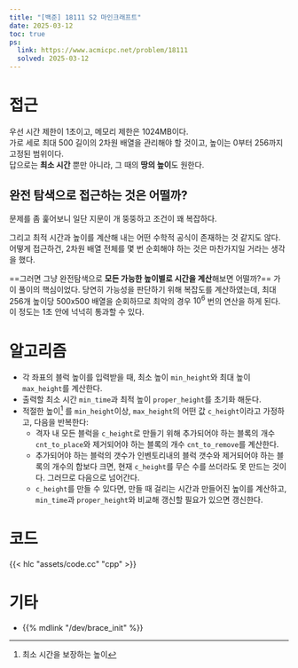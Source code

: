 ```yaml
---
title: "[백준] 18111 S2 마인크래프트"
date: 2025-03-12
toc: true
ps:
  link: https://www.acmicpc.net/problem/18111
  solved: 2025-03-12
---
```


# 접근

우선 시간 제한이 1초이고, 메모리 제한은 1024MB이다.  
가로 세로 최대 500 길이의 2차원 배열을 관리해야 할 것이고,
높이는 0부터 256까지 고정된 범위이다.  
답으로는 **최소 시간** 뿐만 아니라, 그 때의 **땅의 높이**도 원한다.

## 완전 탐색으로 접근하는 것은 어떨까?

문제를 좀 훑어보니 일단 지문이 개 뚱뚱하고 조건이 꽤 복잡하다.

그리고 최적 시간과 높이를 계산해 내는 어떤 수학적 공식이 존재하는 것 같지도 않다. 어떻게 접근하건, 2차원 배열 전체를 몇 번 순회해야 하는 것은 마찬가지일 거라는 생각을 했다.

==그러면 그냥 완전탐색으로 **모든 가능한 높이별로 시간을 계산**해보면 어떨까?== 가 이 풀이의 핵심이었다. 당연히 가능성을 판단하기 위해 복잡도를 계산하였는데, 최대 256개 높이당 500x500 배열을 순회하므로 최악의 경우 $10^6$ 번의 연산을 하게 된다. 이 정도는 1초 안에 넉넉히 통과할 수 있다.

# 알고리즘

* 각 좌표의 블럭 높이를 입력받을 때, 최소 높이 `min_height`와 최대 높이 `max_height`를 계산한다.
* 출력할 최소 시간 `min_time`과 최적 높이 `proper_height`를 초기화 해둔다.
* 적절한 높이[^1] 를 `min_height`이상, `max_height`의 어떤 값 `c_height`이라고 가정하고, 다음을 반복한다:
  * 격자 내 모든 블럭을 `c_height`로 만들기 위해 추가되어야 하는 블록의 개수 `cnt_to_place`와 제거되어야 하는 블록의 개수 `cnt_to_remove`를 계산한다.
  * 추가되어야 하는 블럭의 갯수가 인벤토리내의 블럭 갯수와 제거되어야 하는 블록의 개수의 합보다 크면, 현재 `c_height`를 무슨 수를 쓰더라도 못 만드는 것이다. 그러므로 다음으로 넘어간다.
  * `c_height`를 만들 수 있다면, 만들 때 걸리는 시간과 만들어진 높이를 계산하고, `min_time`과 `proper_height`와 비교해 갱신할 필요가 있으면 갱신한다.

[^1]: 최소 시간을 보장하는 높이

# 코드

{{< hlc "assets/code.cc" "cpp" >}}

# 기타

* {{% mdlink "/dev/brace_init" %}}
